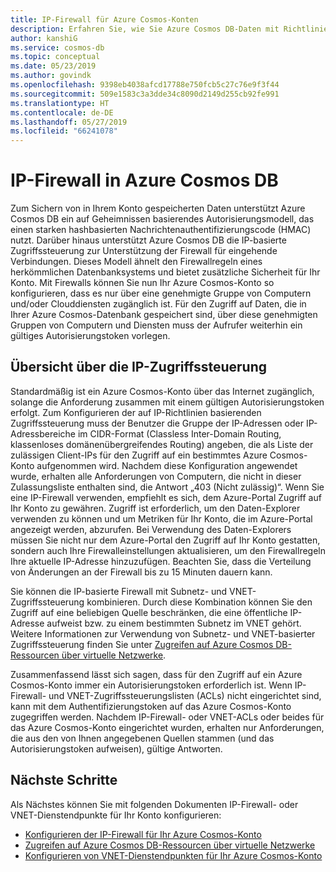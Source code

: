 ```yaml
---
title: IP-Firewall für Azure Cosmos-Konten
description: Erfahren Sie, wie Sie Azure Cosmos DB-Daten mit Richtlinien für die IP-Zugriffssteuerung für die Firewallunterstützung einrichten.
author: kanshiG
ms.service: cosmos-db
ms.topic: conceptual
ms.date: 05/23/2019
ms.author: govindk
ms.openlocfilehash: 9398eb4038afcd17788e750fcb5c27c76e9f3f44
ms.sourcegitcommit: 509e1583c3a3dde34c8090d2149d255cb92fe991
ms.translationtype: HT
ms.contentlocale: de-DE
ms.lasthandoff: 05/27/2019
ms.locfileid: "66241078"
---
```

# <a name="ip-firewall-in-azure-cosmos-db"></a>IP-Firewall in Azure Cosmos DB

Zum Sichern von in Ihrem Konto gespeicherten Daten unterstützt Azure Cosmos DB ein auf Geheimnissen basierendes Autorisierungsmodell, das einen starken hashbasierten Nachrichtenauthentifizierungscode (HMAC) nutzt. Darüber hinaus unterstützt Azure Cosmos DB die IP-basierte Zugriffssteuerung zur Unterstützung der Firewall für eingehende Verbindungen. Dieses Modell ähnelt den Firewallregeln eines herkömmlichen Datenbanksystems und bietet zusätzliche Sicherheit für Ihr Konto. Mit Firewalls können Sie nun Ihr Azure Cosmos-Konto so konfigurieren, dass es nur über eine genehmigte Gruppe von Computern und/oder Clouddiensten zugänglich ist. Für den Zugriff auf Daten, die in Ihrer Azure Cosmos-Datenbank gespeichert sind, über diese genehmigten Gruppen von Computern und Diensten muss der Aufrufer weiterhin ein gültiges Autorisierungstoken vorlegen.

## <a id="ip-access-control-overview"></a>Übersicht über die IP-Zugriffssteuerung

Standardmäßig ist ein Azure Cosmos-Konto über das Internet zugänglich, solange die Anforderung zusammen mit einem gültigen Autorisierungstoken erfolgt. Zum Konfigurieren der auf IP-Richtlinien basierenden Zugriffssteuerung muss der Benutzer die Gruppe der IP-Adressen oder IP-Adressbereiche im CIDR-Format (Classless Inter-Domain Routing, klassenloses domänenübergreifendes Routing) angeben, die als Liste der zulässigen Client-IPs für den Zugriff auf ein bestimmtes Azure Cosmos-Konto aufgenommen wird. Nachdem diese Konfiguration angewendet wurde, erhalten alle Anforderungen von Computern, die nicht in dieser Zulassungsliste enthalten sind, die Antwort „403 (Nicht zulässig)“. Wenn Sie eine IP-Firewall verwenden, empfiehlt es sich, dem Azure-Portal Zugriff auf Ihr Konto zu gewähren. Zugriff ist erforderlich, um den Daten-Explorer verwenden zu können und um Metriken für Ihr Konto, die im Azure-Portal angezeigt werden, abzurufen. Bei Verwendung des Daten-Explorers müssen Sie nicht nur dem Azure-Portal den Zugriff auf Ihr Konto gestatten, sondern auch Ihre Firewalleinstellungen aktualisieren, um den Firewallregeln Ihre aktuelle IP-Adresse hinzuzufügen. Beachten Sie, dass die Verteilung von Änderungen an der Firewall bis zu 15 Minuten dauern kann. 

Sie können die IP-basierte Firewall mit Subnetz- und VNET-Zugriffssteuerung kombinieren. Durch diese Kombination können Sie den Zugriff auf eine beliebigen Quelle beschränken, die eine öffentliche IP-Adresse aufweist bzw. zu einem bestimmten Subnetz im VNET gehört. Weitere Informationen zur Verwendung von Subnetz- und VNET-basierter Zugriffssteuerung finden Sie unter [Zugreifen auf Azure Cosmos DB-Ressourcen über virtuelle Netzwerke](vnet-service-endpoint.md).

Zusammenfassend lässt sich sagen, dass für den Zugriff auf ein Azure Cosmos-Konto immer ein Autorisierungstoken erforderlich ist. Wenn IP-Firewall- und VNET-Zugriffssteuerungslisten (ACLs) nicht eingerichtet sind, kann mit dem Authentifizierungstoken auf das Azure Cosmos-Konto zugegriffen werden. Nachdem IP-Firewall- oder VNET-ACLs oder beides für das Azure Cosmos-Konto eingerichtet wurden, erhalten nur Anforderungen, die aus den von Ihnen angegebenen Quellen stammen (und das Autorisierungstoken aufweisen), gültige Antworten. 

## <a name="next-steps"></a>Nächste Schritte

Als Nächstes können Sie mit folgenden Dokumenten IP-Firewall- oder VNET-Dienstendpunkte für Ihr Konto konfigurieren:

* [Konfigurieren der IP-Firewall für Ihr Azure Cosmos-Konto](how-to-configure-firewall.md)
* [Zugreifen auf Azure Cosmos DB-Ressourcen über virtuelle Netzwerke](vnet-service-endpoint.md)
* [Konfigurieren von VNET-Dienstendpunkten für Ihr Azure Cosmos-Konto](how-to-configure-vnet-service-endpoint.md)




